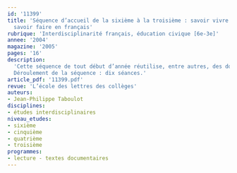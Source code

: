 ```yaml
---
id: '11399'
title: 'Séquence d’accueil de la sixième à la troisième : savoir vivre au collège,
  savoir faire en français'
rubrique: 'Interdisciplinarité français, éducation civique [6e-3e]'
annee: '2004'
magazine: '2005'
pages: '16'
description: 
  'Cette séquence de tout début d’année réutilise, entre autres, des documents de travail sur le règlement intérieur conçus par un principal adjoint et un CPÉ afin de permettre aux élèves de mieux s’approprier les règles de fonctionnement de leur établissement. La première partie de la séquence ne relève pas spécifiquement du professeur de français et revêt une dimension transversale importante : la formation de l’élève-citoyen. L’article propose deux étapes, que son intitulé indique déjà. De par ses contenus et objectifs, cette séquence peut tout à fait être assurée par le professeur principal de la classe, quelle qu’en soit la discipline. Il a néanmoins semblé  intéressant de la proposer dans une revue de didactique des lettres car, tout en dépassant les cadres strictement disciplinaires, elle peut déjà permettre des articulations avec des compétences qui sont bel et bien à travailler en classe de français (écriture, oral, vigilance portée à la syntaxe et l’orthographe, et surtout lecture), ainsi qu’avec certaines notifications générales présentes dans les programmes (formation du citoyen par exemple). Cette séquence, approfondie, peut également être menée jusqu’en troisième. Pour la seconde partie, prenant appui sur le manuel en usage dans la classe, on se limite à quelques suggestions que chacun adaptera.
  Déroulement de la séquence : dix séances.'
article_pdf: '11399.pdf'
revue: 'L’école des lettres des collèges'
auteurs:
- Jean-Philippe Taboulot
disciplines:
- études interdisciplinaires
niveau_etudes:
- sixième
- cinquième
- quatrième
- troisième
programmes:
- lecture - textes documentaires
---
```

